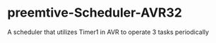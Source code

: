 # preemtive-Scheduler-AVR32

A scheduler that utilizes Timer1 in AVR to operate 3 tasks periodically
